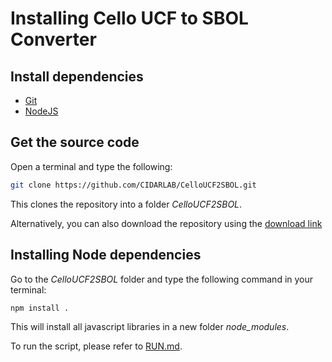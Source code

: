# Installing Cello UCF to SBOL Converter

## Install dependencies
- [Git](https://git-scm.com/downloads)
- [NodeJS](https://nodejs.org/en/download/)

## Get the source code
Open a terminal and type the following:
```sh
git clone https://github.com/CIDARLAB/CelloUCF2SBOL.git
```
This clones the repository into a folder *CelloUCF2SBOL*.

Alternatively, you can also download the repository using the [download link](https://github.com/CIDARLAB/CelloUCF2SBOL/archive/master.zip)

## Installing Node dependencies

Go to the *CelloUCF2SBOL* folder and type the following command in your terminal: 
```sh
npm install .
```
This will install all javascript libraries in a new folder *node_modules*.

To run the script, please refer to [RUN.md](RUN.md).
